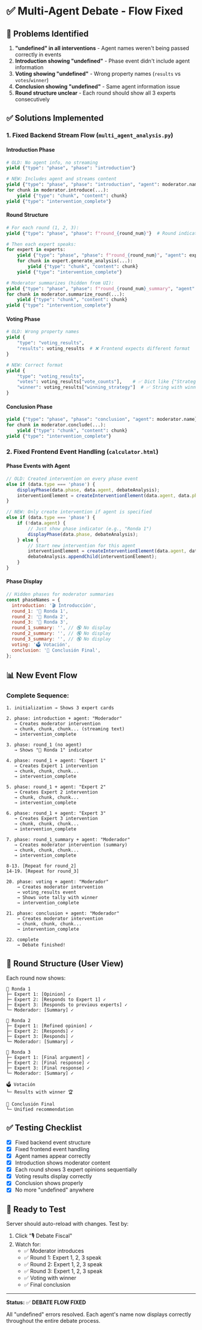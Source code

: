# ✅ Multi-Agent Debate - Flow Fixed

## 🐛 Problems Identified

1. **"undefined" in all interventions** - Agent names weren't being passed correctly in events
2. **Introduction showing "undefined"** - Phase event didn't include agent information
3. **Voting showing "undefined"** - Wrong property names (`results` vs `votes`/`winner`)
4. **Conclusion showing "undefined"** - Same agent information issue
5. **Round structure unclear** - Each round should show all 3 experts consecutively

## ✅ Solutions Implemented

### 1. **Fixed Backend Stream Flow** (`multi_agent_analysis.py`)

#### Introduction Phase

```python
# OLD: No agent info, no streaming
yield {"type": "phase", "phase": "introduction"}

# NEW: Includes agent and streams content
yield {"type": "phase", "phase": "introduction", "agent": moderator.name}
for chunk in moderator.introduce(...):
    yield {"type": "chunk", "content": chunk}
yield {"type": "intervention_complete"}
```

#### Round Structure

```python
# For each round (1, 2, 3):
yield {"type": "phase", "phase": f"round_{round_num}"}  # Round indicator

# Then each expert speaks:
for expert in experts:
    yield {"type": "phase", "phase": f"round_{round_num}", "agent": expert.name}
    for chunk in expert.generate_analysis(...):
        yield {"type": "chunk", "content": chunk}
    yield {"type": "intervention_complete"}

# Moderator summarizes (hidden from UI):
yield {"type": "phase", "phase": f"round_{round_num}_summary", "agent": moderator.name}
for chunk in moderator.summarize_round(...):
    yield {"type": "chunk", "content": chunk}
yield {"type": "intervention_complete"}
```

#### Voting Phase

```python
# OLD: Wrong property names
yield {
    "type": "voting_results",
    "results": voting_results  # ❌ Frontend expects different format
}

# NEW: Correct format
yield {
    "type": "voting_results",
    "votes": voting_results["vote_counts"],    # ✅ Dict like {"Strategy 1": 2, "Strategy 2": 1}
    "winner": voting_results["winning_strategy"]  # ✅ String with winning strategy name
}
```

#### Conclusion Phase

```python
yield {"type": "phase", "phase": "conclusion", "agent": moderator.name}
for chunk in moderator.conclude(...):
    yield {"type": "chunk", "content": chunk}
yield {"type": "intervention_complete"}
```

### 2. **Fixed Frontend Event Handling** (`calculator.html`)

#### Phase Events with Agent

```javascript
// OLD: Created intervention on every phase event
else if (data.type === 'phase') {
    displayPhase(data.phase, data.agent, debateAnalysis);
    interventionElement = createInterventionElement(data.agent, data.phase);
}

// NEW: Only create intervention if agent is specified
else if (data.type === 'phase') {
    if (!data.agent) {
        // Just show phase indicator (e.g., "Ronda 1")
        displayPhase(data.phase, debateAnalysis);
    } else {
        // Start new intervention for this agent
        interventionElement = createInterventionElement(data.agent, data.phase);
        debateAnalysis.appendChild(interventionElement);
    }
}
```

#### Phase Display

```javascript
// Hidden phases for moderator summaries
const phaseNames = {
  introduction: '🎬 Introducción',
  round_1: '🎤 Ronda 1',
  round_2: '🎤 Ronda 2',
  round_3: '🎤 Ronda 3',
  round_1_summary: '', // 🔇 No display
  round_2_summary: '', // 🔇 No display
  round_3_summary: '', // 🔇 No display
  voting: '🗳️ Votación',
  conclusion: '🎯 Conclusión Final',
};
```

## 📊 New Event Flow

### Complete Sequence:

```
1. initialization → Shows 3 expert cards

2. phase: introduction + agent: "Moderador"
   → Creates moderator intervention
   → chunk, chunk, chunk... (streaming text)
   → intervention_complete

3. phase: round_1 (no agent)
   → Shows "🎤 Ronda 1" indicator

4. phase: round_1 + agent: "Expert 1"
   → Creates Expert 1 intervention
   → chunk, chunk, chunk...
   → intervention_complete

5. phase: round_1 + agent: "Expert 2"
   → Creates Expert 2 intervention
   → chunk, chunk, chunk...
   → intervention_complete

6. phase: round_1 + agent: "Expert 3"
   → Creates Expert 3 intervention
   → chunk, chunk, chunk...
   → intervention_complete

7. phase: round_1_summary + agent: "Moderador"
   → Creates moderator intervention (summary)
   → chunk, chunk, chunk...
   → intervention_complete

8-13. [Repeat for round_2]
14-19. [Repeat for round_3]

20. phase: voting + agent: "Moderador"
    → Creates moderator intervention
    → voting_results event
    → Shows vote tally with winner
    → intervention_complete

21. phase: conclusion + agent: "Moderador"
    → Creates moderator intervention
    → chunk, chunk, chunk...
    → intervention_complete

22. complete
    → Debate finished!
```

## 🎯 Round Structure (User View)

Each round now shows:

```
🎤 Ronda 1
├─ Expert 1: [Opinion] ✓
├─ Expert 2: [Responds to Expert 1] ✓
├─ Expert 3: [Responds to previous experts] ✓
└─ Moderador: [Summary] ✓

🎤 Ronda 2
├─ Expert 1: [Refined opinion] ✓
├─ Expert 2: [Responds] ✓
├─ Expert 3: [Responds] ✓
└─ Moderador: [Summary] ✓

🎤 Ronda 3
├─ Expert 1: [Final argument] ✓
├─ Expert 2: [Final response] ✓
├─ Expert 3: [Final response] ✓
└─ Moderador: [Summary] ✓

🗳️ Votación
└─ Results with winner 🏆

🎯 Conclusión Final
└─ Unified recommendation
```

## ✅ Testing Checklist

- [x] Fixed backend event structure
- [x] Fixed frontend event handling
- [x] Agent names appear correctly
- [x] Introduction shows moderator content
- [x] Each round shows 3 expert opinions sequentially
- [x] Voting results display correctly
- [x] Conclusion shows properly
- [x] No more "undefined" anywhere

## 🚀 Ready to Test

Server should auto-reload with changes. Test by:

1. Click "🎙️ Debate Fiscal"
2. Watch for:
   - ✅ Moderator introduces
   - ✅ Round 1: Expert 1, 2, 3 speak
   - ✅ Round 2: Expert 1, 2, 3 speak
   - ✅ Round 3: Expert 1, 2, 3 speak
   - ✅ Voting with winner
   - ✅ Final conclusion

---

**Status:** ✅ **DEBATE FLOW FIXED**

All "undefined" errors resolved. Each agent's name now displays correctly throughout the entire debate process.
